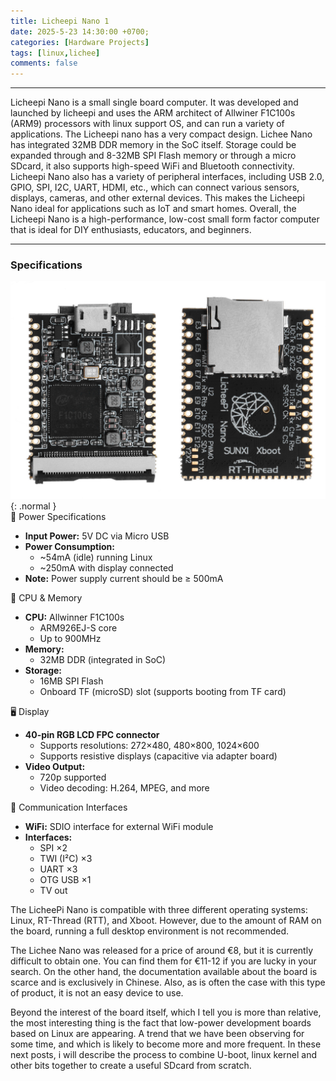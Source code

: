 ```yaml
---
title: Licheepi Nano 1
date: 2025-5-23 14:30:00 +0700;
categories: [Hardware Projects]
tags: [linux,lichee]     
comments: false
---
```


---
Licheepi Nano is a small single board computer. It was developed and launched by licheepi and uses the ARM architect of Allwiner F1C100s (ARM9) processors with linux support OS, and can run a variety of applications. The Licheepi nano has a very compact design. Lichee Nano has integrated 32MB DDR memory in the SoC itself. Storage could be expanded through and 8-32MB SPI Flash memory or through a micro SDcard, it also supports high-speed WiFi and Bluetooth connectivity. Licheepi Nano also has a variety of peripheral interfaces, including USB 2.0, GPIO, SPI, I2C, UART, HDMI, etc., which can connect various sensors, displays, cameras, and other external devices. This makes the Licheepi Nano ideal for applications such as IoT and smart homes. Overall, the Licheepi Nano is a high-performance, low-cost small form factor computer that is ideal for DIY enthusiasts, educators, and beginners.

---
<h3 id="Specifications" style="font-weight: bold;">Specifications </h3>  

![Desktop View](/assets/img/2025-23-5-Linux-Lichee01/lichee.jpg){: .normal }  
🔌 Power Specifications
- **Input Power:** 5V DC via Micro USB
- **Power Consumption:**
  - ~54mA (idle) running Linux
  - ~250mA with display connected  
- **Note:** Power supply current should be ≥ 500mA  

🧠 CPU & Memory
- **CPU:** Allwinner F1C100s  
  - ARM926EJ-S core  
  - Up to 900MHz
- **Memory:**
  - 32MB DDR (integrated in SoC)
- **Storage:**
  - 16MB SPI Flash
  - Onboard TF (microSD) slot (supports booting from TF card)  



 🖥️ Display
- **40-pin RGB LCD FPC connector**
  - Supports resolutions: 272×480, 480×800, 1024×600
  - Supports resistive displays (capacitive via adapter board)
- **Video Output:**
  - 720p supported
  - Video decoding: H.264, MPEG, and more  


📡 Communication Interfaces
- **WiFi:** SDIO interface for external WiFi module
- **Interfaces:**
  - SPI ×2
  - TWI (I²C) ×3
  - UART ×3
  - OTG USB ×1
  - TV out  

The LicheePi Nano is compatible with three different operating systems: Linux, RT-Thread (RTT), and Xboot. However, due to the amount of RAM on the board, running a full desktop environment is not recommended.  

The Lichee Nano was released for a price of around €8, but it is currently difficult to obtain one. You can find them for €11-12 if you are lucky in your search.
On the other hand, the documentation available about the board is scarce and is exclusively in Chinese. Also, as is often the case with this type of product, it is not an easy device to use.

Beyond the interest of the board itself, which I tell you is more than relative, the most interesting thing is the fact that low-power development boards based on Linux are appearing. A trend that we have been observing for some time, and which is likely to become more and more frequent.
In these next posts, i will describe the process to combine U-boot, linux kernel and other bits together to create a useful SDcard from scratch.